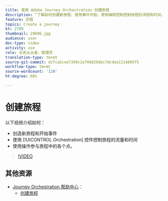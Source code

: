 ```yaml
---
title: 使用 Adobe Journey Orchestration 创建旅程
description: “了解如何创建新旅程、使用事件开始、使用编排控制控制旅程的流程和时间，以及使用动作在旅程的点进行参与。”
feature: 历程
topics: Create a journey
kt: 2789
thumbnail: 29696.jpg
audience: user
doc-type: video
activity: use
role: 业务从业者，管理员
translation-type: tm+mt
source-git-commit: dcfca5cee7399c2e708d29dbc7dcdea1114805f5
workflow-type: tm+mt
source-wordcount: '110'
ht-degree: 66%

---
```



# 创建旅程

以下视频介绍如何：

* 创造新旅程和开始事件
* 使用 [!UICONTROL Orchestration] 控件控制旅程的流量和时间
* 使用操作参与旅程中的各个点。

>[!VIDEO](https://video.tv.adobe.com/v/29696?quality=12)

## 其他资源

* [Journey Orchestration 帮助中心](https://docs.adobe.com/content/help/zh-Hans/journeys/using/journey-orchestration-home.html)：
   * [创建旅程](https://docs.adobe.com/content/help/zh-Hans/journeys/using/building-journeys/about-journey-building/journey.html)

